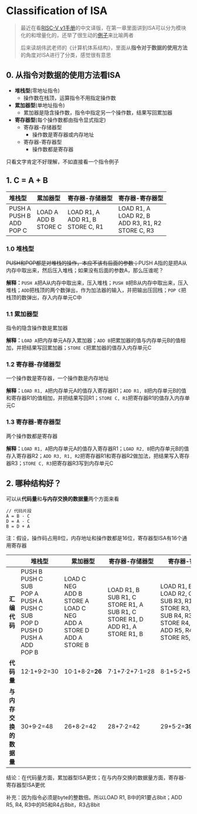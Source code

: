 # Classification of ISA

> 最近在看[RISC-V v1手册](https://6eanut.github.io/RISCV-READ/RISC-V-Reader-Chinese-v1.pdf)的中文译版，在第一章里面讲到ISA可以分为模块化的和增量化的，还举了很生动的[例子](https://6eanut.github.io/RISCV-READ/01_RISC-V.html)来比喻两者
>
> 后来读胡伟武老师的《计算机体系结构》，里面从**指令对于数据的使用方法**的角度对ISA进行了分类，感觉很有意思

## 0. 从指令对数据的使用方法看ISA

* **堆栈型**(零地址指令)
  * 操作数在栈顶，运算指令不用指定操作数
* **累加器型**(单地址指令)
  * 累加器是隐含操作数，指令中指定另一个操作数，结果写回累加器
* **寄存器型**(每个操作数都由指令显式指定)
  * 寄存器-存储器型
    * 操作数是寄存器或内存地址
  * 寄存器-寄存器型
    * 操作数都是寄存器

只看文字肯定不好理解，不如直接看一个指令例子

## 1. C = A + B

| 堆栈型                                 | 累加器型                       | 寄存器-存储器型                            | 寄存器-寄存器型                                                 |
| :------------------------------------- | :----------------------------- | ------------------------------------------ | :-------------------------------------------------------------- |
| PUSH A<br />PUSH B<br />ADD<br />POP C | LOAD A<br />ADD B<br />STORE C | LOAD R1, A<br />ADD R1, B<br />STORE C, R1 | LOAD R1, A<br />LOAD R2, B<br />ADD R3, R1, R2<br />STORE C, R3 |

### 1.0 堆栈型

~~PUSH和POP都是对堆栈的操作，本应不该有后面的参数；~~PUSH A指的是把A从内存中取出来，然后压入堆栈；如果没有后面的参数A，那么压谁呢？

**解释：**`PUSH A`把A从内存中取出来，压入堆栈；`PUSH B`把B从内存中取出来，压入堆栈；`ADD`把栈顶的两个数弹出，作为加法器的输入，并把输出压回栈；`POP C`把栈顶的数弹出，存入内存单元C中

### 1.1 累加器型

指令的隐含操作数是累加器

**解释：**`LOAD A`把内存单元A存入累加器；`ADD B`把累加器的值与内存单元B的值相加，并把结果写回累加器；`STORE C`把累加器的值存入内存单元C

### 1.2 寄存器-存储器型

一个操作数是寄存器，一个操作数是内存地址

**解释：**`LOAD R1, A`把内存单元A的值存入寄存器R1；`ADD R1, B`把内存单元B的值和寄存器R1的值相加，并把结果写回R1；`STORE C, R1`把寄存器R1的值存入内存单元C

### 1.3 寄存器-寄存器型

两个操作数都是寄存器

**解释：**`LOAD R1, A`把内存单元A的值存入寄存器R1；`LOAD R2, B`把内存单元B的值存入寄存器R2；`ADD R3, R1, R2`把寄存器R1和寄存器R2做加法，把结果写入寄存器R3；`STORE C, R3`把寄存器R3写到内存单元C

## 2. 哪种结构好？

可以从**代码量**和**与内存交换的数据量**两个方面来看

```
// 代码片段
A = B - C
D = A - C
B = D + A
```

注：假设，操作码占用8位，内存地址和操作数都是16位，寄存器型ISA有16个通用寄存器

|                              | 堆栈型                                                                                                                           | 累加器型                                                                                                     | 寄存器-存储器型                                                                                            | 寄存器-寄存器型                                                                                                                           |
| :--------------------------: | -------------------------------------------------------------------------------------------------------------------------------- | ------------------------------------------------------------------------------------------------------------ | ---------------------------------------------------------------------------------------------------------- | ----------------------------------------------------------------------------------------------------------------------------------------- |
|      **汇编代码**      | PUSH B<br />PUSH C<br />SUB<br />POP A<br />PUSH A<br />PUSH C<br />SUB<br />POP D<br />PUSH D<br />PUSH A<br />ADD <br />POP B | LOAD C<br />NEG<br />ADD B<br />STORE A<br />LOAD C<br />NEG<br />ADD A<br />STORE D<br />ADD A<br />STORE B | LOAD R1, B<br />SUB R1, C<br />STORE R1, A<br />SUB R1, C<br />STORE R1, D<br />ADD R1, A<br />STORE R1, B | LOAD R1, B<br />LOAD R2, C<br />SUB R3, R1, R2<br />STORE R3, A<br />SUB R4, R3, R2<br />STORE R4, D<br />ADD R5, R4, R3<br />STORE R5, B |
|       **代码量**       | 12·1+9·2=30                                                                                                                    | 10·1+8·2=**26**                                                                                           | 7·1+7·2+7·1=28                                                                                          | 8·1+5·2+5·1+3·2=29                                                                                                                    |
| **与内存交换的数据量** | 30+9·2=48                                                                                                                       | 26+8·2=42                                                                                                   | 28+7·2=42                                                                                                 | 29+5·2=**39**                                                                                                                           |

结论：在代码量方面，累加器型ISA更优；在与内存交换的数据量方面，寄存器-寄存器型ISA更优

补充：因为指令必须是byte的整数倍。所以LOAD R1, B中的R1要占8bit；ADD R5, R4, R3中的R5和R4占8bit，R3占8bit
